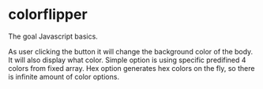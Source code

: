 # colorflipper
The goal Javascript basics.

As user clicking the button it will change the background color of the body. It will also display what color.
Simple option is using specific predifined 4 colors from fixed array.
Hex option generates hex colors on the fly, so there is infinite amount of color options.
